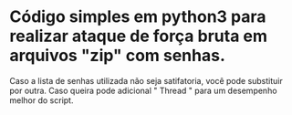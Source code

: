 # Código simples em python3 para realizar ataque de força bruta em arquivos "zip" com senhas.
Caso a lista de senhas utilizada não seja satifatoria, você pode substituir por outra.
Caso queira pode adicional " Thread " para um desempenho melhor do script.
